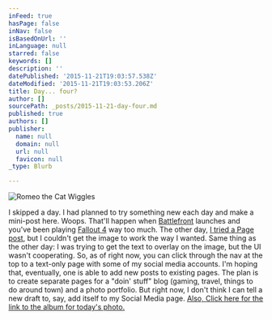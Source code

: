 ```yaml
---
inFeed: true
hasPage: false
inNav: false
isBasedOnUrl: ''
inLanguage: null
starred: false
keywords: []
description: ''
datePublished: '2015-11-21T19:03:57.538Z'
dateModified: '2015-11-21T19:03:53.206Z'
title: Day... four?
author: []
sourcePath: _posts/2015-11-21-day-four.md
published: true
authors: []
publisher:
  name: null
  domain: null
  url: null
  favicon: null
_type: Blurb

---
```

![Romeo the Cat Wiggles](https://the-grid-user-content.s3-us-west-2.amazonaws.com/20be5385-2dd2-4424-9f02-f1255db73c6e.gif)

I skipped a day. I had planned to try something new each day and make a mini-post here. Woops. That'll happen when [Battlefront][0] launches and you've been playing [Fallout 4][1] way too much. The other day, [I tried a Page post][2], but I couldn't get the image to work the way I wanted. Same thing as the other day: I was trying to get the text to overlay on the image, but the UI wasn't cooperating. So, as of right now, you can click through the nav at the top to a text-only page with some of my social media accounts. I'm hoping that, eventually, one is able to add new posts to existing pages. The plan is to create separate pages for a "doin' stuff" blog (gaming, travel, things to do around town) and a photo portfolio. But right now, I don't think I can tell a new draft to, say, add itself to my Social Media page. [Also, Click here for the link to the album for today's photo.][3]

[0]: http://starwars.ea.com/starwars/battlefront
[1]: https://www.fallout4.com/
[2]: https://thegrid.ai/alex-does-stuff-and-things/social-media-contacts/
[3]: http://imgur.com/a/I3qbR#0